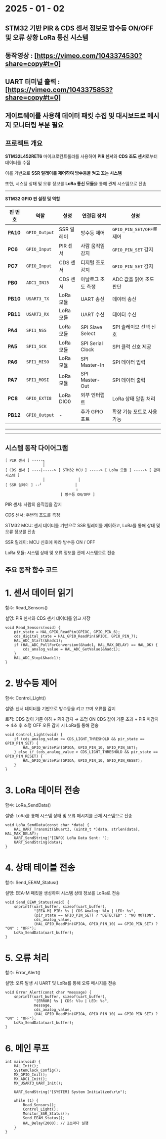 # 2025 - 01 - 02 
## STM32 기반 PIR & CDS 센서 정보로 방수등 ON/OFF 및 오류 상황 LoRa 통신 시스템 

## 동작영상 : [https://vimeo.com/1043374530?share=copy#t=0]
## UART 터미널 출력 : [https://vimeo.com/1043375853?share=copy#t=0]
## 게이트웨이를 사용해 데이터 패킷 수집 및 대시보드로 메시지 모니터링 부분 필요 

##  **프로젝트 개요**
**STM32L452RET6** 마이크로컨트롤러를 사용하여 **PIR 센서**와 **CDS 조도 센서**로부터 데이터를 수집

이를 기반으로 **SSR 릴레이를 제어하여 방수등을 켜고 끄는 시스템**

또한, 시스템 상태 및 오류 정보를 **LoRa 통신 모듈**을 통해 관제 시스템으로 전송

---

**STM32 GPIO 핀 설정 및 역할**

| **핀 번호** | **역할**       | **설정**   | **연결된 장치**       | **설명**                       |
|-------------|---------------|------------|-----------------------|--------------------------------|
| **PA10**    | `GPIO_Output` | SSR 릴레이 | 방수등 제어            | `GPIO_PIN_SET/OFF`로 제어        |
| **PC6**     | `GPIO_Input`  | PIR 센서   | 사람 움직임 감지       | `GPIO_PIN_SET` 감지              |
| **PC7**     | `GPIO_Input`  | CDS 센서   | 디지털 조도 감지       | `GPIO_PIN_SET` 감지              |
| **PB0**     | `ADC1_IN15`   | CDS 센서   | 아날로그 조도 측정     | ADC 값을 읽어 조도 판단        |
| **PB10**    | `USART3_TX`   | LoRa 모듈  | UART 송신             | 데이터 송신                    |
| **PB11**    | `USART3_RX`   | LoRa 모듈  | UART 수신             | 데이터 수신                    |
| **PA4**     | `SPI1_NSS`    | LoRa 모듈  | SPI Slave Select      | SPI 슬레이브 선택 신호         |
| **PA5**     | `SPI1_SCK`    | LoRa 모듈  | SPI Serial Clock      | SPI 클럭 신호 제공             |
| **PA6**     | `SPI1_MISO`   | LoRa 모듈  | SPI Master-In         | SPI 데이터 입력                |
| **PA7**     | `SPI1_MOSI`   | LoRa 모듈  | SPI Master-Out        | SPI 데이터 출력                |
| **PC8**     | `GPIO_EXTI8`  | LoRa DIO0  | 외부 인터럽트         | LoRa 상태 알림 처리            |
| **PB12**    | `GPIO_Output` | -          | 추가 GPIO 포트        | 확장 기능 포트로 사용 가능      |

---

---

## **시스템 동작 다이어그램**

```plaintext
[ PIR 센서 ] -----┐
                 │
[ CDS 센서 ] ----┤-----> [ STM32 MCU ] -----> [ LoRa 모듈 ] -----> [ 관제 시스템 ]
                 │               │
[ SSR 릴레이 ] --┘               │
                                ↓
                         [ 방수등 ON/OFF ]
```
PIR 센서: 사람의 움직임을 감지

CDS 센서: 주변의 조도를 측정

STM32 MCU: 센서 데이터를 기반으로 SSR 릴레이를 제어하고, LoRa를 통해 상태 및 오류 정보를 전송

SSR 릴레이: MCU 신호에 따라 방수등 ON / OFF

LoRa 모듈: 시스템 상태 및 오류 정보를 관제 시스템으로 전송

## **주요 동작 함수 코드**
# 1. 센서 데이터 읽기

함수: Read_Sensors()

설명: PIR 센서와 CDS 센서 데이터를 읽고 저장

```코드:
void Read_Sensors(void) {
    pir_state = HAL_GPIO_ReadPin(GPIOC, GPIO_PIN_6);
    cds_digital_state = HAL_GPIO_ReadPin(GPIOC, GPIO_PIN_7);
    HAL_ADC_Start(&hadc1);
    if (HAL_ADC_PollForConversion(&hadc1, HAL_MAX_DELAY) == HAL_OK) {
        cds_analog_value = HAL_ADC_GetValue(&hadc1);
    }
    HAL_ADC_Stop(&hadc1);
}
```
# 2. 방수등 제어

함수: Control_Light()

설명: 센서 데이터를 기반으로 방수등을 켜고 끄며 오류를 감지

로직:
CDS 값이 기준 이하 + PIR 감지 → 조명 ON
CDS 값이 기준 초과 + PIR 미감지 → 4초 후 조명 OFF
오류 감지 시 LoRa를 통해 전송
```코드:
void Control_Light(void) {
    if (cds_analog_value <= CDS_LIGHT_THRESHOLD && pir_state == GPIO_PIN_SET) {
        HAL_GPIO_WritePin(GPIOA, GPIO_PIN_10, GPIO_PIN_SET);
    } else if (cds_analog_value > CDS_LIGHT_THRESHOLD && pir_state == GPIO_PIN_RESET) {
        HAL_GPIO_WritePin(GPIOA, GPIO_PIN_10, GPIO_PIN_RESET);
    }
}
```
# 3. LoRa 데이터 전송

함수: LoRa_SendData()

설명: LoRa를 통해 시스템 상태 및 오류 메시지를 관제 시스템으로 전송
```코드:
void LoRa_SendData(const char *data) {
    HAL_UART_Transmit(&huart3, (uint8_t *)data, strlen(data), HAL_MAX_DELAY);
    UART_SendString("[INFO] LoRa Data Sent: ");
    UART_SendString(data);
}
```
# 4. 상태 테이블 전송

함수: Send_EEAM_Status()

설명: EEA-M 패킷을 생성하여 시스템 상태 정보를 LoRa로 전송
```코드:
void Send_EEAM_Status(void) {
    snprintf(uart_buffer, sizeof(uart_buffer),
             "[EEA-M] PIR: %s | CDS Analog: %lu | LED: %s",
             (pir_state == GPIO_PIN_SET) ? "DETECTED" : "NO MOTION",
             cds_analog_value,
             (HAL_GPIO_ReadPin(GPIOA, GPIO_PIN_10) == GPIO_PIN_SET) ? "ON" : "OFF");
    LoRa_SendData(uart_buffer);
}
```
# 5. 오류 처리

함수: Error_Alert()

설명: 오류 발생 시 UART 및 LoRa를 통해 오류 메시지를 전송
```코드:
void Error_Alert(const char *message) {
    snprintf(uart_buffer, sizeof(uart_buffer),
             "[ERROR] %s | CDS: %lu | LED: %s",
             message,
             cds_analog_value,
             (HAL_GPIO_ReadPin(GPIOA, GPIO_PIN_10) == GPIO_PIN_SET) ? "ON" : "OFF");
    LoRa_SendData(uart_buffer);
}
```
# 6. 메인 루프
```
int main(void) {
    HAL_Init();
    SystemClock_Config();
    MX_GPIO_Init();
    MX_ADC1_Init();
    MX_USART3_UART_Init();

    UART_SendString("[SYSTEM] System Initialized\r\n");

    while (1) {
        Read_Sensors();
        Control_Light();
        Monitor_SSR_Status();
        Send_EEAM_Status();
        HAL_Delay(2000); // 2초마다 실행
    }
}
```
